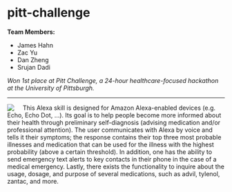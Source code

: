 # pitt-challenge

__Team Members:__
* James Hahn
* Zac Yu
* Dan Zheng
* Srujan Dadi

*Won 1st place at Pitt Challenge, a 24-hour healthcare-focused hackathon at the University of Pittsburgh.*
___

<img align="left" src="https://b.fastcompany.net/multisite_files/fastcompany/imagecache/inline-small/inline/2015/09/3050613-inline-i-2-googles-new-logo-copy.png" style="margin-right:20px"> This Alexa skill is designed for Amazon Alexa-enabled devices (e.g. Echo, Echo Dot, ...).  Its goal is to help people become more informed about their health through preliminary self-diagnosis (advising medication and/or professional attention).  The user communicates with Alexa by voice and tells it their symptoms; the response contains their top three most probable illnesses and medication that can be used for the illness with the highest probability (above a certain threshold).  In addition, one has the ability to send emergency text alerts to key contacts in their phone in the case of a medical emergency.  Lastly, there exists the functionality to inquire about the usage, dosage, and purpose of several medications, such as advil, tylenol, zantac, and more.  

